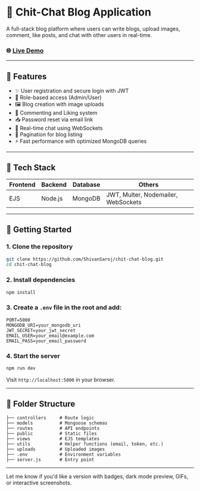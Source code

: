 
# 📝 Chit-Chat Blog Application

A full-stack blog platform where users can write blogs, upload images, comment, like posts, and chat with other users in real-time.

### 🌐 [Live Demo](https://chit-chat-92w8.onrender.com/)

---

## 📌 Features

* ✨ User registration and secure login with JWT
* 🧑 Role-based access (Admin/User)
* 🖼️ Blog creation with image uploads
* 💬 Commenting and Liking system
* 📥 Password reset via email link
* 🔁 Real-time chat using WebSockets
* 📃 Pagination for blog listing
* ⚡ Fast performance with optimized MongoDB queries

---

## 🔧 Tech Stack

| Frontend | Backend | Database | Others                              |
| -------- | ------- | -------- | ----------------------------------- |
| EJS      | Node.js | MongoDB  | JWT, Multer, Nodemailer, WebSockets |

---

## 🚀 Getting Started

### 1. Clone the repository

```bash
git clone https://github.com/ShivanSaroj/chit-chat-blog.git
cd chit-chat-blog
```

### 2. Install dependencies

```bash
npm install
```

### 3. Create a `.env` file in the root and add:

```env
PORT=5000
MONGODB_URI=your_mongodb_uri
JWT_SECRET=your_jwt_secret
EMAIL_USER=your_email@example.com
EMAIL_PASS=your_email_password
```

### 4. Start the server

```bash
npm run dev
```

Visit `http://localhost:5000` in your browser.

---

## 📁 Folder Structure

```
├── controllers     # Route logic
├── models          # Mongoose schemas
├── routes          # API endpoints
├── public          # Static files
├── views           # EJS templates
├── utils           # Helper functions (email, token, etc.)
├── uploads         # Uploaded images
├── .env            # Environment variables
├── server.js       # Entry point
```

---


Let me know if you'd like a version with badges, dark mode preview, GIFs, or interactive screenshots.
